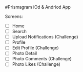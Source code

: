 #Prismagram iOd & Andriod App

Screens:

- [ ] Home
- [ ] Search
- [ ] Upload Notifications (Challenge)
- [ ] Profile
- [ ] Edit Profile (Challenge)
- [ ] Photo Detail
- [ ] Photo Comments (Challenge)
- [ ] Photo Likes (Challenge)
